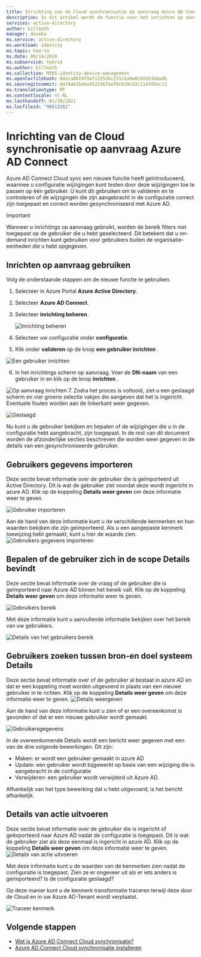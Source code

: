 ```yaml
---
title: Inrichting van de Cloud synchronisatie op aanvraag Azure AD Connect
description: In dit artikel wordt de functie voor het inrichten op aanvraag beschreven.
services: active-directory
author: billmath
manager: daveba
ms.service: active-directory
ms.workload: identity
ms.topic: how-to
ms.date: 09/14/2020
ms.subservice: hybrid
ms.author: billmath
ms.collection: M365-identity-device-management
ms.openlocfilehash: 0daca8b19f9a712253bc231cba9a0245553b0adb
ms.sourcegitcommit: 8a74ab1beba4522367aef8cb39c92c1147d5ec13
ms.translationtype: MT
ms.contentlocale: nl-NL
ms.lasthandoff: 01/20/2021
ms.locfileid: "98613281"
---
```

# <a name="azure-ad-connect-cloud-sync-on-demand-provisioning"></a>Inrichting van de Cloud synchronisatie op aanvraag Azure AD Connect

Azure AD Connect Cloud sync een nieuwe functie heeft geïntroduceerd, waarmee u configuratie wijzigingen kunt testen door deze wijzigingen toe te passen op één gebruiker.  U kunt dit gebruiken om te valideren en te controleren of de wijzigingen die zijn aangebracht in de configuratie correct zijn toegepast en correct worden gesynchroniseerd met Azure AD.  

> [!IMPORTANT] 
> Wanneer u inrichtings op aanvraag gebruikt, worden de bereik filters niet toegepast op de gebruiker die u hebt geselecteerd.  Dit betekent dat u on-demand inrichten kunt gebruiken voor gebruikers buiten de organisatie-eenheden die u hebt opgegeven.


## <a name="using-on-demand-provisioning"></a>Inrichten op aanvraag gebruiken
Volg de onderstaande stappen om de nieuwe functie te gebruiken.


1.  Selecteer in Azure Portal **Azure Active Directory**.
2.  Selecteer **Azure AD Connect**.
3.  Selecteer **inrichting beheren**.

    ![Inrichting beheren](media/how-to-configure/manage-1.png)
4. Selecteer uw configuratie onder **configuratie**.
5. Klik onder **valideren** op de knop **een gebruiker inrichten** . 

 ![Een gebruiker inrichten](media/how-to-on-demand-provision/on-demand-2.png)

6. In het inrichtings scherm op aanvraag.  Voer de **DN-naam** van een gebruiker in en klik op de knop **inrichten** .  
 
 ![Op aanvraag inrichten](media/how-to-on-demand-provision/on-demand-3.png)
7. Zodra het proces is voltooid, ziet u een geslaagd scherm en vier groene selectie vakjes die aangeven dat het is ingericht.  Eventuele fouten worden aan de linkerkant weer gegeven.

  ![Geslaagd](media/how-to-on-demand-provision/on-demand-4.png)

Nu kunt u de gebruiker bekijken en bepalen of de wijzigingen die u in de configuratie hebt aangebracht, zijn toegepast.  In de rest van dit document worden de afzonderlijke secties beschreven die worden weer gegeven in de details van een gesynchroniseerde gebruiker.

## <a name="import-user-details"></a>Gebruikers gegevens importeren
Deze sectie bevat informatie over de gebruiker die is geïmporteerd uit Active Directory.  Dit is wat de gebruiker ziet voordat deze wordt ingericht in azure AD.  Klik op de koppeling **Details weer geven** om deze informatie weer te geven.

![Gebruiker importeren](media/how-to-on-demand-provision/on-demand-5.png)

Aan de hand van deze informatie kunt u de verschillende kenmerken en hun waarden bekijken die zijn geïmporteerd.  Als u een aangepaste kenmerk toewijzing hebt gemaakt, kunt u hier de waarde zien.
![Gebruikers gegevens importeren](media/how-to-on-demand-provision/on-demand-6.png)

## <a name="determine-if-user-is-in-scope-details"></a>Bepalen of de gebruiker zich in de scope Details bevindt
Deze sectie bevat informatie over de vraag of de gebruiker die is geïmporteerd naar Azure AD binnen het bereik valt.  Klik op de koppeling **Details weer geven** om deze informatie weer te geven.

![Gebruikers bereik](media/how-to-on-demand-provision/on-demand-7.png)

Met deze informatie kunt u aanvullende informatie bekijken over het bereik van uw gebruikers.

![Details van het gebruikers bereik](media/how-to-on-demand-provision/on-demand-10a.png)

## <a name="match-user-between-source-and-target-system-details"></a>Gebruikers zoeken tussen bron-en doel systeem Details
Deze sectie bevat informatie over of de gebruiker al bestaat in azure AD en dat er een koppeling moet worden uitgevoerd in plaats van een nieuwe gebruiker in te richten.  Klik op de koppeling **Details weer geven** om deze informatie weer te geven.
![Details weergeven](media/how-to-on-demand-provision/on-demand-8.png)

Aan de hand van deze informatie kunt u zien of er een overeenkomst is gevonden of dat er een nieuwe gebruiker wordt gemaakt.

![Gebruikersgegevens](media/how-to-on-demand-provision/on-demand-11.png)

In de overeenkomende Details wordt een bericht weer gegeven met een van de drie volgende bewerkingen.  Dit zijn:
- Maken: er wordt een gebruiker gemaakt in azure AD
- Update: een gebruiker wordt bijgewerkt op basis van een wijziging die is aangebracht in de configuratie
- Verwijderen: een gebruiker wordt verwijderd uit Azure AD.

Afhankelijk van het type bewerking dat u hebt uitgevoerd, is het bericht afhankelijk.

## <a name="perform-action-details"></a>Details van actie uitvoeren
Deze sectie bevat informatie over de gebruiker die is ingericht of geëxporteerd naar Azure AD nadat de configuratie is toegepast.  Dit is wat de gebruiker ziet als deze eenmaal is ingericht in azure AD.  Klik op de koppeling **Details weer geven** om deze informatie weer te geven.
![Details van actie uitvoeren](media/how-to-on-demand-provision/on-demand-9.png)

Met deze informatie kunt u de waarden van de kenmerken zien nadat de configuratie is toegepast.  Zien ze er ongeveer uit als er iets anders is geïmporteerd?  Is de configuratie geslaagd?  

Op deze manier kunt u de kenmerk transformatie traceren terwijl deze door de Cloud en in uw Azure AD-Tenant wordt verplaatst.

![Traceer kenmerk](media/how-to-on-demand-provision/on-demand-12.png)

## <a name="next-steps"></a>Volgende stappen 

- [Wat is Azure AD Connect Cloud synchronisatie?](what-is-cloud-sync.md)
- [Azure AD Connect Cloud synchronisatie installeren](how-to-install.md)
 